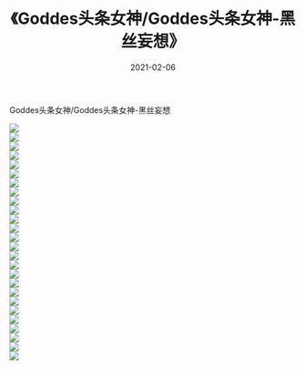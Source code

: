 ﻿---
layout: post
title:  《Goddes头条女神/Goddes头条女神-黑丝妄想》
date:   2021-02-06
img: http://img.660000.xyz/Sharelink/网络美图/2021/Goddes头条女神/Goddes头条女神-黑丝妄想/000.jpg
categories: [美女, 清纯, 唯美]
---

Goddes头条女神/Goddes头条女神-黑丝妄想

 ![](http://img.660000.xyz/Sharelink/网络美图/2021/Goddes头条女神/Goddes头条女神-黑丝妄想/001.jpg) <br>![](http://img.660000.xyz/Sharelink/网络美图/2021/Goddes头条女神/Goddes头条女神-黑丝妄想/002.jpg) <br>![](http://img.660000.xyz/Sharelink/网络美图/2021/Goddes头条女神/Goddes头条女神-黑丝妄想/003.jpg) <br>![](http://img.660000.xyz/Sharelink/网络美图/2021/Goddes头条女神/Goddes头条女神-黑丝妄想/004.jpg) <br>![](http://img.660000.xyz/Sharelink/网络美图/2021/Goddes头条女神/Goddes头条女神-黑丝妄想/005.jpg) <br>![](http://img.660000.xyz/Sharelink/网络美图/2021/Goddes头条女神/Goddes头条女神-黑丝妄想/006.jpg) <br>![](http://img.660000.xyz/Sharelink/网络美图/2021/Goddes头条女神/Goddes头条女神-黑丝妄想/007.jpg) <br>![](http://img.660000.xyz/Sharelink/网络美图/2021/Goddes头条女神/Goddes头条女神-黑丝妄想/008.jpg) <br>![](http://img.660000.xyz/Sharelink/网络美图/2021/Goddes头条女神/Goddes头条女神-黑丝妄想/009.jpg) <br>![](http://img.660000.xyz/Sharelink/网络美图/2021/Goddes头条女神/Goddes头条女神-黑丝妄想/010.jpg) <br>![](http://img.660000.xyz/Sharelink/网络美图/2021/Goddes头条女神/Goddes头条女神-黑丝妄想/011.jpg) <br>![](http://img.660000.xyz/Sharelink/网络美图/2021/Goddes头条女神/Goddes头条女神-黑丝妄想/012.jpg) <br>![](http://img.660000.xyz/Sharelink/网络美图/2021/Goddes头条女神/Goddes头条女神-黑丝妄想/013.jpg) <br>![](http://img.660000.xyz/Sharelink/网络美图/2021/Goddes头条女神/Goddes头条女神-黑丝妄想/014.jpg) <br>![](http://img.660000.xyz/Sharelink/网络美图/2021/Goddes头条女神/Goddes头条女神-黑丝妄想/015.jpg) <br>![](http://img.660000.xyz/Sharelink/网络美图/2021/Goddes头条女神/Goddes头条女神-黑丝妄想/016.jpg) <br>![](http://img.660000.xyz/Sharelink/网络美图/2021/Goddes头条女神/Goddes头条女神-黑丝妄想/017.jpg) <br>![](http://img.660000.xyz/Sharelink/网络美图/2021/Goddes头条女神/Goddes头条女神-黑丝妄想/018.jpg) <br>![](http://img.660000.xyz/Sharelink/网络美图/2021/Goddes头条女神/Goddes头条女神-黑丝妄想/019.jpg) <br>![](http://img.660000.xyz/Sharelink/网络美图/2021/Goddes头条女神/Goddes头条女神-黑丝妄想/020.jpg) <br>![](http://img.660000.xyz/Sharelink/网络美图/2021/Goddes头条女神/Goddes头条女神-黑丝妄想/021.jpg) <br>![](http://img.660000.xyz/Sharelink/网络美图/2021/Goddes头条女神/Goddes头条女神-黑丝妄想/022.jpg) <br>![](http://img.660000.xyz/Sharelink/网络美图/2021/Goddes头条女神/Goddes头条女神-黑丝妄想/023.jpg) <br>![](http://img.660000.xyz/Sharelink/网络美图/2021/Goddes头条女神/Goddes头条女神-黑丝妄想/024.jpg) <br>![](http://img.660000.xyz/Sharelink/网络美图/2021/Goddes头条女神/Goddes头条女神-黑丝妄想/025.jpg) <br>![](http://img.660000.xyz/Sharelink/网络美图/2021/Goddes头条女神/Goddes头条女神-黑丝妄想/026.jpg) <br>